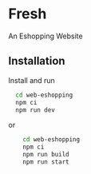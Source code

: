 # Fresh

An Eshopping Website

## Installation

Install and run

```bash
  cd web-eshopping
  npm ci
  npm run dev
```

or

```bash
    cd web-eshopping
    npm ci
    npm run build
    npm run start
```
